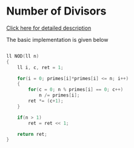 # Number of Divisors

[Click here for detailed description](https://cp-algorithms.com/algebra/divisors.html#sum-of-divisors)

The basic implementation is given below

```cpp

ll NOD(ll n)
{
    ll i, c, ret = 1;

    for(i = 0; primes[i]*primes[i] <= n; i++)
    {
        for(c = 0; n % primes[i] == 0; c++)
            n /= primes[i];
        ret *= (c+1);
    }

    if(n > 1)
        ret = ret << 1;

    return ret;
}
```
